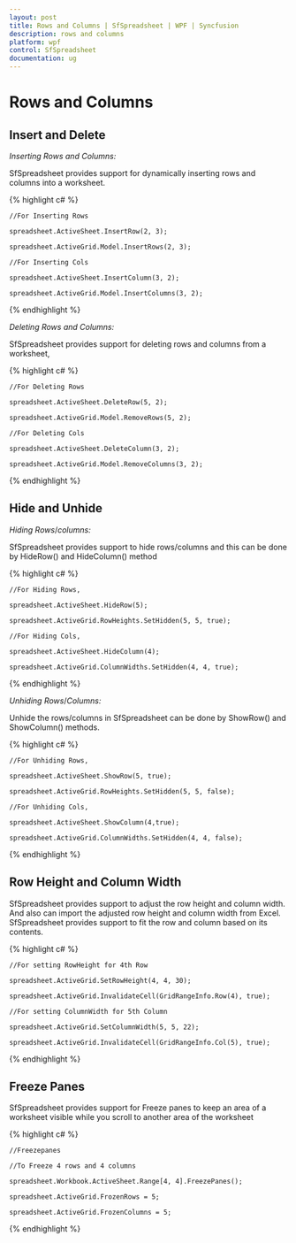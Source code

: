```yaml
---
layout: post
title: Rows and Columns | SfSpreadsheet | WPF | Syncfusion
description: rows and columns
platform: wpf
control: SfSpreadsheet
documentation: ug
---
```


# Rows and Columns

## Insert and Delete

_Inserting_ _Rows_ _and_ _Columns:_

SfSpreadsheet provides support for dynamically inserting rows and columns into a worksheet. 

{% highlight c# %}

    //For Inserting Rows

    spreadsheet.ActiveSheet.InsertRow(2, 3);

    spreadsheet.ActiveGrid.Model.InsertRows(2, 3);

    //For Inserting Cols

    spreadsheet.ActiveSheet.InsertColumn(3, 2);

    spreadsheet.ActiveGrid.Model.InsertColumns(3, 2);


{% endhighlight %}

_Deleting_ _Rows_ _and_ _Columns:_

SfSpreadsheet provides support for deleting rows and columns from a worksheet,

{% highlight c# %}

    //For Deleting Rows

    spreadsheet.ActiveSheet.DeleteRow(5, 2);

    spreadsheet.ActiveGrid.Model.RemoveRows(5, 2);

    //For Deleting Cols

    spreadsheet.ActiveSheet.DeleteColumn(3, 2);

    spreadsheet.ActiveGrid.Model.RemoveColumns(3, 2);


{% endhighlight %}

## Hide and Unhide

_Hiding_ _Rows_/_columns:_

SfSpreadsheet provides support to hide rows/columns and this can be done by HideRow() and HideColumn() method

{% highlight c# %}

    //For Hiding Rows,

    spreadsheet.ActiveSheet.HideRow(5);

    spreadsheet.ActiveGrid.RowHeights.SetHidden(5, 5, true);

    //For Hiding Cols,

    spreadsheet.ActiveSheet.HideColumn(4);

    spreadsheet.ActiveGrid.ColumnWidths.SetHidden(4, 4, true);



{% endhighlight %}

_Unhiding_ _Rows_/_Columns:_

Unhide the rows/columns in SfSpreadsheet can be done by ShowRow() and ShowColumn() methods.

{% highlight c# %}

    //For Unhiding Rows,

    spreadsheet.ActiveSheet.ShowRow(5, true);

    spreadsheet.ActiveGrid.RowHeights.SetHidden(5, 5, false);

    //For Unhiding Cols,

    spreadsheet.ActiveSheet.ShowColumn(4,true);

    spreadsheet.ActiveGrid.ColumnWidths.SetHidden(4, 4, false);





{% endhighlight %}

## Row Height and Column Width

SfSpreadsheet provides support to adjust the row height and column width. And also can import the adjusted row height and column width from Excel. SfSpreadsheet provides support to fit the row and column based on its contents.

{% highlight c# %}

    //For setting RowHeight for 4th Row

    spreadsheet.ActiveGrid.SetRowHeight(4, 4, 30);

    spreadsheet.ActiveGrid.InvalidateCell(GridRangeInfo.Row(4), true);

    //For setting ColumnWidth for 5th Column

    spreadsheet.ActiveGrid.SetColumnWidth(5, 5, 22);

    spreadsheet.ActiveGrid.InvalidateCell(GridRangeInfo.Col(5), true);





{% endhighlight %}

## Freeze Panes

SfSpreadsheet provides support for Freeze panes to keep an area of a worksheet visible while you scroll to another area of the worksheet

{% highlight c# %}

    //Freezepanes

    //To Freeze 4 rows and 4 columns

    spreadsheet.Workbook.ActiveSheet.Range[4, 4].FreezePanes();

    spreadsheet.ActiveGrid.FrozenRows = 5;

    spreadsheet.ActiveGrid.FrozenColumns = 5;





{% endhighlight %}

